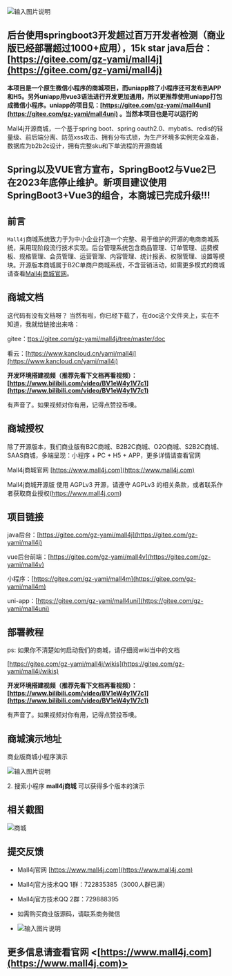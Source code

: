 ![输入图片说明](https://images.gitee.com/uploads/images/2019/0711/174845_6db7724e_5094767.png "商城.png")


## 后台使用springboot3开发超过百万开发者检测（商业版已经部署超过1000+应用），15k star java后台：[https://gitee.com/gz-yami/mall4j](https://gitee.com/gz-yami/mall4j) 


 **本项目是一个原生微信小程序的商城项目，而uniapp除了小程序还可发布到APP和H5。另外uniapp用vue3语法进行开发更加通用，所以更推荐使用uniapp打包成微信小程序。uniapp的项目见：[https://gitee.com/gz-yami/mall4uni](https://gitee.com/gz-yami/mall4uni) 。当然本项目也是可以运行的** 

Mall4j开源商城，一个基于spring boot、spring oauth2.0、mybatis、redis的轻量级、前后端分离、防范xss攻击、拥有分布式锁，为生产环境多实例完全准备，数据库为b2b2c设计，拥有完整sku和下单流程的开源商城

## Spring以及VUE官方宣布，SpringBoot2与Vue2已在2023年底停止维护。新项目建议使用SpringBoot3+Vue3的组合，本商城已完成升级!!!

## 前言

`Mall4j`商城系统致力于为中小企业打造一个完整、易于维护的开源的电商商城系统，采用现阶段流行技术实现。后台管理系统包含商品管理、订单管理、运费模板、规格管理、会员管理、运营管理、内容管理、统计报表、权限管理、设置等模块。开源版本商城属于B2C单商户商城系统，不含营销活动，如需更多模式的商城请查看[Mall4j商城官网](https://www.mall4j.com)。

## 商城文档

这代码有没有文档呀？ 当然有啦，你已经下载了，在doc这个文件夹上，实在不知道，我就给链接出来咯：

gitee：[ttps://gitee.com/gz-yami/mall4j/tree/master/doc](ttps://gitee.com/gz-yami/mall4j/tree/master/doc)

看云：[https://www.kancloud.cn/yami/mall4j](https://www.kancloud.cn/yami/mall4j)

**开发环境搭建视频（推荐先看下文档再看视频）：[https://www.bilibili.com/video/BV1eW4y1V7c1](https://www.bilibili.com/video/BV1eW4y1V7c1)** 

有声音了。如果视频对你有用，记得点赞投币噢。

## 商城授权

除了开源版本，我们商业版有B2C商城、B2B2C商城、O2O商城、S2B2C商城、SAAS商城，多端呈现：小程序 + PC + H5 + APP，更多详情请查看官网 

Mall4j商城官网 [https://www.mall4j.com](https://www.mall4j.com)

Mall4j商城开源版 使用 AGPLv3 开源，请遵守 AGPLv3 的相关条款，或者联系作者获取商业授权(https://www.mall4j.com)

## 项目链接

java后台：[https://gitee.com/gz-yami/mall4j](https://gitee.com/gz-yami/mall4j)

vue后台前端：[https://gitee.com/gz-yami/mall4v](https://gitee.com/gz-yami/mall4v)

小程序：[https://gitee.com/gz-yami/mall4m](https://gitee.com/gz-yami/mall4m)

uni-app：[https://gitee.com/gz-yami/mall4uni](https://gitee.com/gz-yami/mall4uni)



## 部署教程

ps: 如果你不清楚如何启动我们的商城，请仔细阅wiki当中的文档


[https://gitee.com/gz-yami/mall4j/wikis](https://gitee.com/gz-yami/mall4j/wikis)

**开发环境搭建视频（推荐先看下文档再看视频）：[https://www.bilibili.com/video/BV1eW4y1V7c1](https://www.bilibili.com/video/BV1eW4y1V7c1)** 

有声音了。如果视频对你有用，记得点赞投币噢。


## 商城演示地址

 商业版商城小程序演示

![输入图片说明](https://gitee.com/gz-yami/mall4j/raw/master/screenshot/%E5%AE%87%E5%AE%99%E7%89%88%E5%B0%8F%E7%A8%8B%E5%BA%8F.png)



​2. 搜索小程序 **mall4j商城** 可以获得多个版本的演示 


## 相关截图

![商城](https://images.gitee.com/uploads/images/2021/1110/145209_2ec1ad04_5094767.png "商城.png")







## 提交反馈

- Mall4j官网 [https://www.mall4j.com](https://www.mall4j.com)
- Mall4j官方技术QQ 1群：722835385（3000人群已满）
- Mall4j官方技术QQ 2群：729888395
- 如需购买商业版源码，请联系商务微信

- ![输入图片说明](https://gitee.com/gz-yami/mall4j/raw/master/screenshot/%E5%95%86%E5%8A%A1%E4%BA%8C%E7%BB%B4%E7%A0%81.png)

## 更多信息请查看官网 <[https://www.mall4j.com](https://www.mall4j.com)>